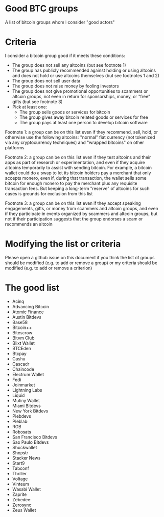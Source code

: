 # Good BTC groups
A list of bitcoin groups whom I consider "good actors"

# Criteria
I consider a bitcoin group good if it meets these conditions:
- The group does not sell any altcoins (but see footnote 1)
- The group has publicly recommended against holding or using altcoins and does not hold or use altcoins themselves (but see footnotes 1 and 2)
- The group does not sell user data
- The group does not raise money by fooling investors
- The group does not give promotional opportunities to scammers or altcoin groups, not even in return for sponsorships, money, or "free" gifts (but see footnote 3)
- Pick at least one:
  - The group sells goods or services for bitcoin
  - The group gives away bitcoin related goods or services for free
  - The group pays at least one person to develop bitcoin software

Footnote 1: a group can be on this list even if they recommend, sell, hold, or otherwise use the following altcoins: "normal" fiat currency (not tokenized via any cryptocurrency techniques) and "wrapped bitcoins" on other platforms

Footnote 2: a group can be on this list even if they test altcoins and their apps as part of research or experimentation, and even if they acquire altcoins temporarily to assist with sending bitcoin. For example, a bitcoin wallet could do a swap to let its bitcoin holders pay a merchant that only accepts monero, even if, during that transaction, the wallet sells some bitcoin for enough monero to pay the merchant plus any requisite transaction fees. But keeping a long-term "reserve" of altcoins for such cases is grounds for exclusion from this list

Footnote 3: a group can be on this list even if they accept speaking engagements, gifts, or money from scammers and altcoin groups, and even if they participate in events organized by scammers and altcoin groups, but not if their participation suggests that the group endorses a scam or recommends an altcoin

# Modifying the list or criteria

Please open a github issue on this document if you think the list of groups should be modified (e.g. to add or remove a group) or my criteria should be modified (e.g. to add or remove a criterion)

# The good list

- Acinq
- Advancing Bitcoin
- Atomic Finance
- Austin Bitdevs
- Base58
- Bitcoin++
- Bitescrow
- Bitvm Club
- Blixt Wallet
- BTCEden
- Btcpay
- Cashu
- Cascadr
- Chaincode
- Electrum Wallet
- Fedi
- Joinmarket
- Lightning Labs
- Liquid
- Mutiny Wallet
- Miami Bitdevs
- New York Bitdevs
- Plebdevs
- Pleblab
- RGB
- Robosats
- San Francisco Bitdevs
- Sao Paulo Bitdevs
- Shockwallet
- Shopstr
- Stacker News
- Start9
- Tabconf
- Thriller
- Voltage
- Vinteum
- Wasabi Wallet
- Zaprite
- Zebedee
- Zerosync
- Zeus Wallet

